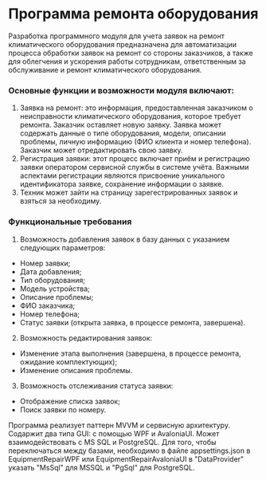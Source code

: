 # Программа ремонта оборудования
Разработка программного модуля для учета заявок на ремонт климатического оборудования предназначена для автоматизации процесса обработки заявок на ремонт со стороны заказчиков, а также для облегчения и ускорения работы сотрудникам, ответственным за обслуживание и ремонт климатического оборудования.

### Основные функции и возможности модуля включают:
1. Заявка на ремонт: это информация, предоставленная заказчиком о неисправности климатического оборудования, которое требует ремонта. Заказчик оставляет новую заявку. Заявка может содержать данные о типе оборудования, модели, описании проблемы, личную информацию (ФИО клиента и номер телефона). Заказчик может отредактировать свою заявку.
2. Регистрация заявки: этот процесс включает приём и регистрацию заявки оператором сервисной службы в системе учёта. Важными аспектами регистрации являются присвоение уникального идентификатора заявке, сохранение информации о заявке.
3. Техник может зайти на страницу зарегестрированных заявок и взяться за необходиму. 

### Функциональные требования
1. Возможность добавления заявок в базу данных с указанием следующих параметров:
- Номер заявки;
- Дата добавления;
- Тип оборудования;
- Модель устройства;
- Описание проблемы;
- ФИО заказчика;
- Номер телефона;
- Статус заявки (открыта заявка, в процессе ремонта, завершена).
2. Возможность редактирования заявок:
- Изменение этапа выполнения (завершена, в процессе ремонта, ожидание комплектующих);
- Изменение описания проблемы.
3. Возможность отслеживания статуса заявки:
- Отображение списка заявок;
- Поиск заявки по номеру.

Программа реализует паттерн MVVM и сервисную архитектуру. Содаржит два типа GUI: с помощью WPF и AvaloniaUI.
Может взаимодействовать с MS SQL и PostgreSQL. Для того, чтобы переключаться между базами, необходимо в файле appsettings.json в EquipmentRepairWPF или EquipmentRepairAvaloniaUI в "DataProvider" указать "MsSql" для MSSQL и "PgSql" для PostgreSQL.
